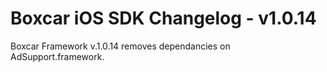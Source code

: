 
# Boxcar iOS SDK Changelog - v1.0.14

Boxcar Framework v.1.0.14 removes dependancies on AdSupport.framework.
